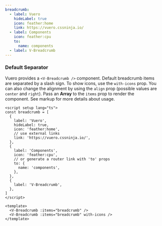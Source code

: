 ```yaml
---
breadcrumb:
  - label: Vuero
    hideLabel: true
    icon: feather:home
    link: https://vuero.cssninja.io/
  - label: Components
    icon: feather:cpu
    to:
      name: components
  - label: V-Breadcrumb
---
```


### Default Separator

Vuero provides a `<V-Breadcrumb />` component.
Default breadcrumb items are separated by a slash sign.
To show icons, use the `with-icons` prop. You can also change the alignment
by using the `align` prop (possible values are `center` and `right`).
Pass an **Array** to the `items` prop to render the component.
See markup for more details about usage.

<!--code-->

```vue
<script setup lang="ts">
const breadcrumb = [
  {
    label: 'Vuero',
    hideLabel: true,
    icon: 'feather:home',
    // use external links
    link: 'https://vuero.cssninja.io/',
  },
  {
    label: 'Components',
    icon: 'feather:cpu',
    // or generate a router link with 'to' props
    to: {
      name: 'components',
    },
  },
  {
    label: 'V-Breadcrumb',
  },
]
</script>

<template>
  <V-Breadcrumb :items="breadcrumb" />
  <V-Breadcrumb :items="breadcrumb" with-icons />
</template>
```

<!--/code-->

<!--example-->

<div>
  <V-Breadcrumb :items="frontmatter.breadcrumb" />
  <V-Breadcrumb :items="frontmatter.breadcrumb" with-icons />
</div>

<!--/example-->
